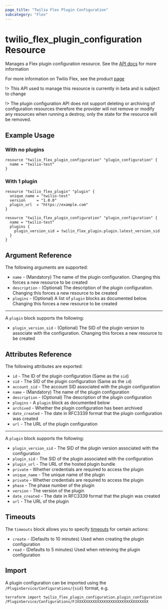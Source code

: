 ```yaml
---
page_title: "Twilio Flex Plugin Configuration"
subcategory: "Flex"
---
```


# twilio_flex_plugin_configuration Resource

Manages a Flex plugin configuration resource. See the [API docs](https://www.twilio.com/docs/flex/developer/plugins/api/plugin-configuration) for more information

For more information on Twilio Flex, see the product [page](https://www.twilio.com/flex)

!> This API used to manage this resource is currently in beta and is subject to change

!> The plugin configuration API does not support deleting or archiving of configuration resources therefore the provider will not remove or modify any resources when running a destroy, only the state for the resource will be removed.

## Example Usage

### With no plugins

```hcl
resource "twilio_flex_plugin_configuration" "plugin_configuration" {
  name = "twilio-test"
}
```

### With 1 plugin

```hcl
resource "twilio_flex_plugin" "plugin" {
  unique_name = "twilio-test"
  version     = "1.0.0"
  plugin_url  = "https://example.com"
}

resource "twilio_flex_plugin_configuration" "plugin_configuration" {
  name = "twilio-test"
  plugins {
    plugin_version_sid = twilio_flex_plugin.plugin.latest_version_sid
  }
}
```

## Argument Reference

The following arguments are supported:

- `name` - (Mandatory) The name of the plugin configuration. Changing this forces a new resource to be created
- `description` - (Optional) The description of the plugin configuration. Changing this forces a new resource to be created
- `plugins` - (Optional) A list of `plugin` blocks as documented below. Changing this forces a new resource to be created

---

A `plugin` block supports the following:

- `plugin_version_sid` - (Optional) The SID of the plugin version to associate with the configuration. Changing this forces a new resource to be created

## Attributes Reference

The following attributes are exported:

- `id` - The ID of the plugin configuration (Same as the `sid`)
- `sid` - The SID of the plugin configuration (Same as the `id`)
- `account_sid` - The account SID associated with the plugin configuration
- `name` - (Mandatory) The name of the plugin configuration
- `description` - (Optional) The description of the plugin configuration
- `plugins` - A `plugin` block as documented below
- `archived` - Whether the plugin configuration has been archived
- `date_created` - The date in RFC3339 format that the plugin configuration was created
- `url` - The URL of the plugin configuration

---

A `plugin` block supports the following:

- `plugin_version_sid` - The SID of the plugin version associated with the configuration
- `plugin_sid` - The SID of the plugin associated with the configuration
- `plugin_url` - The URL of the hosted plugin bundle
- `private` - Whether credentials are required to access the plugin
- `unique_name` - The unique name of the plugin
- `private` - Whether credentials are required to access the plugin
- `phase` - The phase number of the plugin
- `version` - The version of the plugin
- `date_created` - The date in RFC3339 format that the plugin was created
- `url` - The URL of the plugin

## Timeouts

The `timeouts` block allows you to specify [timeouts](https://www.terraform.io/docs/configuration/resources.html#timeouts) for certain actions:

- `create` - (Defaults to 10 minutes) Used when creating the plugin configuration
- `read` - (Defaults to 5 minutes) Used when retrieving the plugin configuration

## Import

A plugin configuration can be imported using the `/PluginService/Configurations/{sid}` format, e.g.

```shell
terraform import twilio_flex_plugin_configuration.plugin_configuration /PluginService/Configurations/FJXXXXXXXXXXXXXXXXXXXXXXXXXXXXXXXX
```

